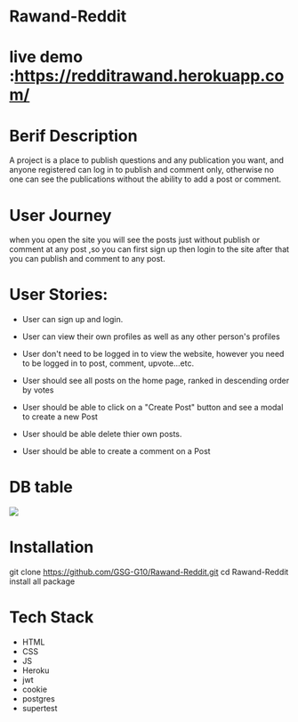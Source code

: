 # Rawand-Reddit
# live demo :https://redditrawand.herokuapp.com/

# Berif Description
A project is a place to publish questions and any publication you want, and anyone registered can log in to publish and comment only, otherwise no one can see the publications without the ability to add a post or comment.
# User Journey
when you open the site you will see the posts just without publish or comment at any post ,so you can first sign up then login to the site after that you can publish and comment to any post.

# User Stories:
* User can sign up and login.
* User can view their own profiles as well as any other person's profiles
* User don't need to be logged in to view the website, however you need to be logged in to post, comment, upvote...etc.
* User should see all posts on the home page, ranked in descending order by votes
* User should be able to click on a "Create Post" button and see a modal to create a new Post 
* User should be able delete thier own posts.

* User should be able to create a comment on a Post

# DB table

![](https://i.imgur.com/gthcjzQ.png)

# Installation
git clone https://github.com/GSG-G10/Rawand-Reddit.git
cd Rawand-Reddit 
install all package

 # Tech Stack
 * HTML
 * CSS
 * JS
 * Heroku
 * jwt
 * cookie
 * postgres
 * supertest
